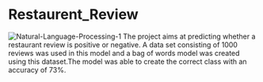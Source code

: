 # Restaurent_Review

![Natural-Language-Processing-1](https://user-images.githubusercontent.com/92862803/144399119-e9733a90-42db-4ec9-9e47-c941633b15db.png)
The project aims at predicting whether a restaurant review is positive or negative. A data set consisting of 1000 reviews was used in this model and a bag of words model was created using this dataset.The model was able to create the correct class with an accuracy of 73%.
